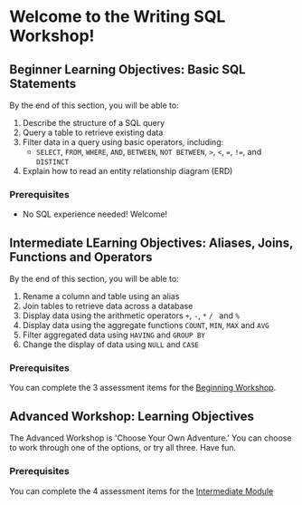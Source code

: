 # Welcome to the Writing SQL Workshop!
## Beginner Learning Objectives: Basic SQL Statements
By the end of this section, you will be able to: 
1. Describe the structure of a SQL query 
1. Query a table to retrieve existing data
1. Filter data in a query using basic operators, including: 
    * `SELECT`, `FROM`, `WHERE`, `AND`, `BETWEEN`, `NOT BETWEEN`, `>`, `<`, `=`, `!=`, and `DISTINCT`
1. Explain how to read an entity relationship diagram (ERD)
### Prerequisites
* No SQL experience needed! Welcome!

## Intermediate LEarning Objectives: Aliases, Joins, Functions and Operators
By the end of this section, you will be able to:
1. Rename a column and table using an alias 
1. Join tables to retrieve data across a database
1. Display data using the arithmetic operators `+`, `-`, `*` `/ ` and `%`
1. Display data using the aggregate functions `COUNT`, `MIN`, `MAX` and `AVG`
1. Filter aggregated data using `HAVING` and `GROUP BY`
1. Change the display of data using `NULL` and `CASE`
### Prerequisites
You can complete the 3 assessment items for the [Beginning Workshop](./00-Beginning.md).

## Advanced Workshop: Learning Objectives
The Advanced Workshop is 'Choose Your Own Adventure.' You can choose to work through one of the options, or try all three. Have fun.
### Prerequisites
You can complete the 4 assessment items for the [Intermediate Module](./01-Intermediate.md)
 


